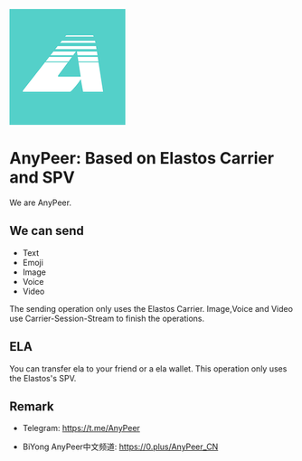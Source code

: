 ![AnyPeer](/android/app/src/main/res/mipmap-xxxhdpi/app_icon.png)

# AnyPeer: Based on Elastos Carrier and SPV
We are AnyPeer.

## We can send
* Text
* Emoji
* Image
* Voice
* Video

The sending operation only uses the Elastos Carrier. Image,Voice and Video use Carrier-Session-Stream to finish the operations.

## ELA
You can transfer ela to your friend or a ela wallet. This operation only uses the Elastos's SPV.

## Remark

* Telegram: https://t.me/AnyPeer

* BiYong AnyPeer中文频道: https://0.plus/AnyPeer_CN

